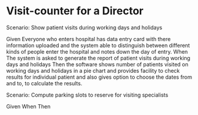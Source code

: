 # Visit-counter for a Director

Scenario: Show patient visits during working days and holidays

  Given Everyone who enters hospital has data entry card with
        there information uploaded and the system able to distinguish
        between different kinds of people enter the hospital and
        notes down the day of entry.
  When The system is asked to generate the report of patient visits
       during working days and holidays
  Then the software shows number of patients visited on working days
       and holidays in a pie chart and provides facility to check
       results for individual patient and also gives option to choose
       the dates from and to, to calculate the results.

Scenario: Compute parking slots to reserve for visiting specialists

  Given
  When
  Then
